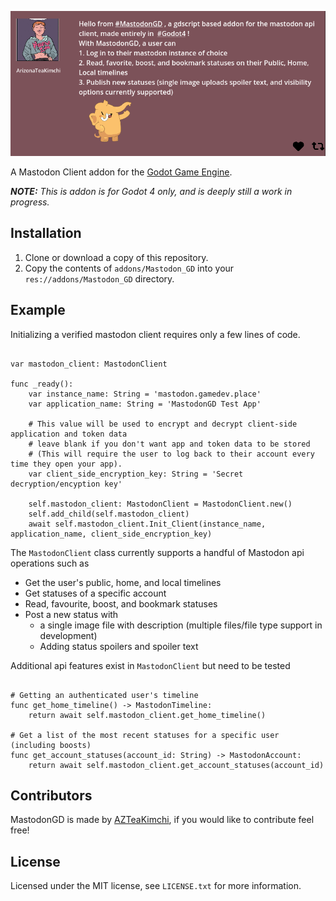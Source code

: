 ![Dialogue Manager for Godot](docs/MastodonGD_Post.png)

A Mastodon Client addon for the [Godot Game Engine](https://godotengine.org/).

_**NOTE:** This is addon is for Godot 4 only, and is deeply still a work in progress._

## Installation

1. Clone or download a copy of this repository.
2. Copy the contents of `addons/Mastodon_GD` into your `res://addons/Mastodon_GD` directory.

## Example
Initializing a verified mastodon client requires only a few lines of code.

``` GDScript

var mastodon_client: MastodonClient

func _ready():
    var instance_name: String = 'mastodon.gamedev.place'
    var application_name: String = 'MastodonGD Test App'

    # This value will be used to encrypt and decrypt client-side application and token data
	# leave blank if you don't want app and token data to be stored
    # (This will require the user to log back to their account every time they open your app).
    var client_side_encryption_key: String = 'Secret decryption/encyption key' 

    self.mastodon_client: MastodonClient = MastodonClient.new()
	self.add_child(self.mastodon_client)
	await self.mastodon_client.Init_Client(instance_name, application_name, client_side_encryption_key)
```

The `MastodonClient` class currently supports a handful of Mastodon api operations such as
- Get the user's public, home, and local timelines
- Get statuses of a specific account
- Read, favourite, boost, and bookmark statuses
- Post a new status with
   - a single image file with description (multiple files/file type support in development)
   - Adding status spoilers and spoiler text

Additional api features exist in `MastodonClient` but need to be tested

``` GDScript

# Getting an authenticated user's timeline
func get_home_timeline() -> MastodonTimeline:
    return await self.mastodon_client.get_home_timeline()

# Get a list of the most recent statuses for a specific user (including boosts)
func get_account_statuses(account_id: String) -> MastodonAccount:
    return await self.mastodon_client.get_account_statuses(account_id)

```

## Contributors

MastodonGD is made by [AZTeaKimchi](https://mastodon.gamedev.place/@AZTeaKimchi), if you would like to contribute feel free!

## License

Licensed under the MIT license, see `LICENSE.txt` for more information.